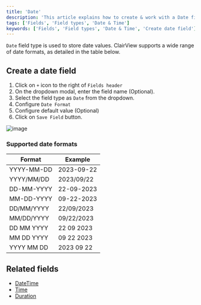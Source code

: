 ```yaml
---
title: 'Date'
description: 'This article explains how to create & work with a Date field.'
tags: ['Fields', 'Field types', 'Date & Time']
keywords: ['Fields', 'Field types', 'Date & Time', 'Create date field']
---
```



`Date` field type is used to store date values. ClairView supports a wide range of date formats, as detailed in the table below.

## Create a date field
1. Click on `+` icon to the right of `Fields header`
2. On the dropdown modal, enter the field name (Optional).
3. Select the field type as `Date` from the dropdown.
4. Configure `Date Format`
5. Configure default value (Optional)
6. Click on `Save Field` button.

![image](/img/v2/fields/types/date.png)

### Supported date formats
| Format       | Example      |
|--------------|--------------|
| YYYY-MM-DD   | 2023-09-22   |
| YYYY/MM/DD   | 2023/09/22   |
| DD-MM-YYYY   | 22-09-2023   |
| MM-DD-YYYY   | 09-22-2023   |
| DD/MM/YYYY   | 22/09/2023   |
| MM/DD/YYYY   | 09/22/2023   |
| DD MM YYYY   | 22 09 2023   |
| MM DD YYYY   | 09 22 2023   |
| YYYY MM DD   | 2023 09 22   |

## Related fields
- [DateTime](010.date-time.md)
- [Time](030.time.md)
- [Duration](040.duration.md)